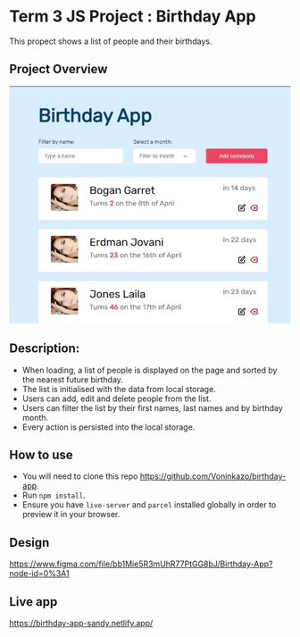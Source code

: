 # Term 3 JS Project : Birthday App

This propect shows a list of people and their birthdays.

## Project Overview
![Overview](assets/screenshot.jpg)

## Description:

- When loading, a list of people is displayed on the page and sorted by the nearest future birthday.
- The list is initialised with the data from local storage.
- Users can add, edit and delete people from the list.
- Users can filter the list by their first names, last names and by birthday month.
- Every action is persisted into the local storage.

## How to use

- You will need to clone this repo https://github.com/Voninkazo/birthday-app.
- Run `npm install`.
- Ensure you have `live-server` and `parcel` installed globally in order to preview it in your browser.

## Design
https://www.figma.com/file/bb1Mie5R3mUhR77PtGG8bJ/Birthday-App?node-id=0%3A1

## Live app

https://birthday-app-sandy.netlify.app/
